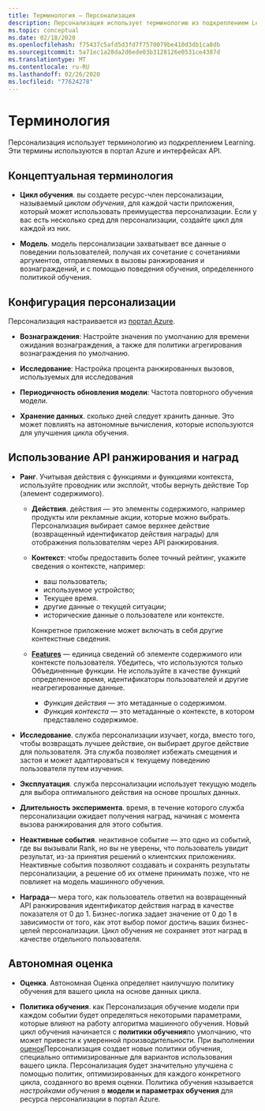 ```yaml
---
title: Терминология — Персонализация
description: Персонализация использует терминологию из подкреплением Learning. Эти термины используются в портал Azure и интерфейсах API.
ms.topic: conceptual
ms.date: 02/18/2020
ms.openlocfilehash: f75437c5afd5d3fd7f7570079be410d3db1ca8db
ms.sourcegitcommit: 5a71ec1a28da2d6ede03b3128126e0531ce4387d
ms.translationtype: MT
ms.contentlocale: ru-RU
ms.lasthandoff: 02/26/2020
ms.locfileid: "77624278"
---
```

# <a name="terminology"></a>Терминология

Персонализация использует терминологию из подкреплением Learning. Эти термины используются в портал Azure и интерфейсах API.

## <a name="conceptual-terminology"></a>Концептуальная терминология

* **Цикл обучения**. вы создаете ресурс-член персонализации, называемый _циклом обучения_, для каждой части приложения, который может использовать преимущества персонализации. Если у вас есть несколько сред для персонализации, создайте цикл для каждой из них.

* **Модель**. модель персонализации захватывает все данные о поведении пользователей, получая их сочетание с сочетаниями аргументов, отправляемых в вызовы ранжирования и вознаграждений, и с помощью поведения обучения, определенного политикой обучения.

## <a name="personalizer-configuration"></a>Конфигурация персонализации

Персонализация настраивается из [портал Azure](https://portal.azure.com).

* **Вознаграждения**: Настройте значения по умолчанию для времени ожидания вознаграждения, а также для политики агрегирования вознаграждения по умолчанию.

* **Исследование**: Настройка процента ранжированных вызовов, используемых для исследования

* **Периодичность обновления модели**: Частота повторного обучения модели.

* **Хранение данных**. сколько дней следует хранить данные. Это может повлиять на автономные вычисления, которые используются для улучшения цикла обучения.

## <a name="use-rank-and-reward-apis"></a>Использование API ранжирования и наград

* **Ранг**. Учитывая действия с функциями и функциями контекста, используйте проводник или эксплойт, чтобы вернуть действие Top (элемент содержимого).

    * **Действия**. действия — это элементы содержимого, например продукты или рекламные акции, которые можно выбрать. Персонализация выбирает самое верхнее действие (возвращенный идентификатор действия награды) для отображения пользователям через API ранжирования.

    * **Контекст**: чтобы предоставить более точный рейтинг, укажите сведения о контексте, например:
        * ваш пользователь;
        * используемое устройство;
        * Текущее время.
        * другие данные о текущей ситуации;
        * исторические данные о пользователе или контексте.

        Конкретное приложение может включать в себя другие контекстные сведения.

    * **[Features](concepts-features.md)** — единица сведений об элементе содержимого или контексте пользователя. Убедитесь, что используются только Объединенные функции. Не используйте в качестве функций определенное время, идентификаторы пользователей и другие неагрегированные данные.

        * _Функция действия_ — это метаданные о содержимом.
        * _Функция контекста_ — это метаданные о контексте, в котором представлено содержимое.

* **Исследование**. служба персонализации изучает, когда, вместо того, чтобы возвращать лучшее действие, он выбирает другое действие для пользователя. Эта служба позволяет избежать смещения и застоя и может адаптироваться к текущему поведению пользователя путем изучения.

* **Эксплуатация**. служба персонализации использует текущую модель для выбора оптимального действия на основе прошлых данных.

* **Длительность эксперимента**. время, в течение которого служба персонализации ожидает получения наград, начиная с момента вызова ранжирования для этого события.

* **Неактивные события**. неактивное событие — это одно из событий, где вы вызывали Rank, но вы не уверены, что пользователь увидит результат, из-за принятия решений о клиентских приложениях. Неактивные события позволяют создавать и сохранять результаты персонализации, а решение об их отмене принимать позже, что не повлияет на модель машинного обучения.


* **Награда**— мера того, как пользователь ответил на возвращенный API ранжирования идентификатор действия наград в качестве показателя от 0 до 1. Бизнес-логика задает значение от 0 до 1 в ​​зависимости от того, как этот выбор помог достичь ваших бизнес-целей персонализации. Цикл обучения не сохраняет этот наград в качестве отдельного пользователя.

## <a name="offline-evaluations"></a>Автономная оценка

* **Оценка**. Автономная Оценка определяет наилучшую политику обучения для вашего цикла на основе данных цикла.

* **Политика обучения**. как Персонализация обучение модели при каждом событии будет определяться некоторыми параметрами, которые влияют на работу алгоритма машинного обучения. Новый цикл обучения начинается с **политики обучения**по умолчанию, что может привести к умеренной производительности. При выполнении [оценок](concepts-offline-evaluation.md)Персонализация создает новые политики обучения, специально оптимизированные для вариантов использования вашего цикла. Персонализация будет значительно улучшена с помощью политик, оптимизированных для каждого конкретного цикла, созданного во время оценки. Политика обучения называется _настройками обучения_ в **модели и параметрах обучения** для ресурса персонализации в портал Azure.